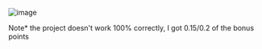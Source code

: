 ![image](https://github.com/GeorgePint/uni-projects/assets/169899824/50d844ea-4c8e-4947-831e-0f19486bfceb)

Note* the project doesn't work 100% correctly, I got 0.15/0.2 of the bonus points
